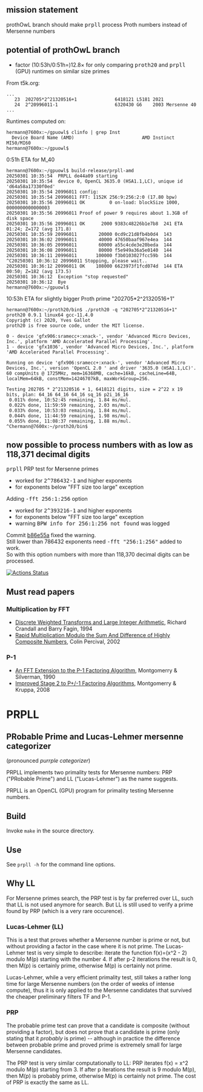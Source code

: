 ## mission statement

prothOwL branch should make <kbd>prpll</kbd> process Proth numbers instead of Mersenne numbers

## potential of prothOwL branch

- factor (10:53h/0:51h=)12.8× for only comparing <kbd>proth20</kbd> and <kbd>prpll</kbd> (GPU) runtimes on similar size primes

From t5k.org:
```
...
   23  202705*2^21320516+1              6418121 L5181 2021 
   24  2^20996011-1                     6320430 G6    2003 Mersenne 40
...
```

Runtimes computed on:
```
hermann@7600x:~/gpuowl$ clinfo | grep Inst
  Device Board Name (AMD)                         AMD Instinct MI50/MI60
hermann@7600x:~/gpuowl$ 
```

0:51h ETA for M_40
```
hermann@7600x:~/gpuowl$ build-release/prpll-amd 
20250301 10:35:54  PRPLL de44a09 starting
20250301 10:35:54  device 0, OpenCL 3635.0 (HSA1.1,LC), unique id 'd64a58a17330f0ed'
20250301 10:35:54 20996011 config: 
20250301 10:35:54 20996011 FFT: 1152K 256:9:256:2:0 (17.80 bpw)
20250301 10:35:56 20996011 OK         0 on-load: blockSize 1000, 0000000000000003
20250301 10:35:56 20996011 Proof of power 9 requires about 1.3GB of disk space
20250301 10:35:56 20996011 OK      2000 9383c48226b1e7b8  241 ETA 01:24; Z=172 (avg 171.8)
20250301 10:35:59 20996011        20000 0cd9c21d8fb4b0d4  143
20250301 10:36:02 20996011        40000 47650baaf967e4ea  144
20250301 10:36:05 20996011        60000 a55c4cde3e20beda  144
20250301 10:36:08 20996011        80000 f5e949a36a5e0140  144
20250301 10:36:11 20996011       100000 f3b0103027fcc59b  144
^C20250301 10:36:12 20996011 Stopping, please wait..
20250301 10:36:12 20996011 OK    108000 6623973f1fcd074d  144 ETA 00:50; Z=182 (avg 173.5)
20250301 10:36:12  Exception "stop requested"
20250301 10:36:12  Bye
hermann@7600x:~/gpuowl$ 
```

10:53h ETA for slightly bigger Proth prime "202705*2^21320516+1"
```
hermann@7600x:~/proth20/bin$ ./proth20 -q "202705*2^21320516+1"
proth20 0.9.1 linux64 gcc-11.4.0
Copyright (c) 2020, Yves Gallot
proth20 is free source code, under the MIT license.

0 - device 'gfx906:sramecc+:xnack-', vendor 'Advanced Micro Devices, Inc.', platform 'AMD Accelerated Parallel Processing'.
1 - device 'gfx1036', vendor 'Advanced Micro Devices, Inc.', platform 'AMD Accelerated Parallel Processing'.

Running on device 'gfx906:sramecc+:xnack-', vendor 'Advanced Micro Devices, Inc.', version 'OpenCL 2.0 ' and driver '3635.0 (HSA1.1,LC)'.
60 compUnits @ 1725MHz, mem=16368MB, cache=16kB, cacheLine=64B, localMem=64kB, constMem=14246707kB, maxWorkGroup=256.

Testing 202705 * 2^21320516 + 1, 6418121 digits, size = 2^22 x 19 bits, plan: 64_16 64_16 64_16 sq_16 p2i_16_16
 0.011% done, 10:52:45 remaining, 1.84 ms/mul.        
 0.022% done, 11:59:59 remaining, 2.03 ms/mul.        
 0.033% done, 10:53:03 remaining, 1.84 ms/mul.        
 0.044% done, 11:44:59 remaining, 1.98 ms/mul.        
 0.055% done, 11:08:37 remaining, 1.88 ms/mul.        
^Chermann@7600x:~/proth20/bin$
```

## now possible to process numbers with as low as 118,371 decimal digits

<kbd>prpll</kbd> PRP test for Mersenne primes  
- worked for <kbd>2^786432-1</kbd> and higher exponents
- for exponents below "FFT size too large" exception

Adding <kbd>-fft 256:1:256</kbd> option
- worked for <kbd>2^393216-1</kbd> and higher exponents
- for exponents below "FFT size too large" exception
- warning <kbd>BPW info for 256:1:256 not found</kbd> was logged

Commit [b86e55a](https://github.com/Hermann-SW/gpuowl/commit/b86e55a4e1d1f71bb199a1f44198112c30e64c51) fixed the warning.  
Still lower than 786432 exponents need <kbd>-fft "256:1:256"</kbd> added to work.  
So with this option numbers with more than 118,370 decimal digits can be processed.  

[![Actions Status](https://github.com/preda/gpuowl/actions/workflows/ci.yml/badge.svg?branch=master)](https://github.com/preda/gpuowl/actions/workflows/ci.yml)

## Must read papers

### Multiplication by FFT

- [Discrete Weighted Transforms and Large Integer Arithmetic](https://www.ams.org/journals/mcom/1994-62-205/S0025-5718-1994-1185244-1/S0025-5718-1994-1185244-1.pdf), Richard Crandall and Barry Fagin, 1994
- [Rapid Multiplication Modulo the Sum And Difference of Highly Composite Numbers](https://www.daemonology.net/papers/fft.pdf), Colin Percival, 2002

### P-1

- [An FFT Extension to the P-1 Factoring Algorithm](https://www.ams.org/journals/mcom/1990-54-190/S0025-5718-1990-1011444-3/S0025-5718-1990-1011444-3.pdf), Montgomerry & Silverman, 1990
- [Improved Stage 2 to P+/-1 Factoring Algorithms](https://inria.hal.science/inria-00188192v3/document), Montgomerry & Kruppa, 2008


# PRPLL

## PRobable Prime and Lucas-Lehmer mersenne categorizer
(pronounced *purrple categorizer*)

PRPLL implements two primality tests for Mersenne numbers: PRP ("PRobable Prime") and LL ("Lucas-Lehmer") as the name suggests.

PRPLL is an OpenCL (GPU) program for primality testing Mersenne numbers.


## Build

Invoke `make` in the source directory.


## Use
See `prpll -h` for the command line options.


## Why LL

For Mersenne primes search, the PRP test is by far preferred over LL, such that LL is not used anymore for search.
But LL is still used to verify a prime found by PRP (which is a very rare occurence).


### Lucas-Lehmer (LL)
This is a test that proves whether a Mersenne number is prime or not, but without providing a factor in the case where it is not prime.
The Lucas-Lehmer test is very simple to describe: iterate the function f(x)=(x^2 - 2) modulo M(p) starting with the number 4. If
after p-2 iterations the result is 0, then M(p) is certainly prime, otherwise M(p) is certainly not prime.

Lucas-Lehmer, while a very efficient primality test, still takes a rather long time for large Mersenne numbers
(on the order of weeks of intense compute), thus it is only applied to the Mersenne candidates that survived the cheaper preliminary
filters TF and P-1.

### PRP
The probable prime test can prove that a candidate is composite (without providing a factor), but does not prove that a candidate
is prime (only stating that it _probably_ is prime) -- although in practice the difference between probable prime and proved
prime is extremely small for large Mersenne candidates.

The PRP test is very similar computationally to LL: PRP iterates f(x) = x^2 modulo M(p) starting from 3. If after p iterations the result is 9 modulo M(p), then M(p) is probably prime, otherwise M(p) is certainly not prime. The cost
of PRP is exactly the same as LL.
